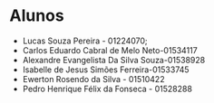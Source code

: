 # Alunos

* Lucas Souza Pereira - 01224070; 
* Carlos Eduardo Cabral de Melo Neto-01534117
* Alexandre Evangelista Da Silva Souza-01538928
* Isabelle de Jesus Simões Ferreira-01533745
* Ewerton Rosendo da Silva - 01510422
* Pedro Henrique Félix da Fonseca - 01528288